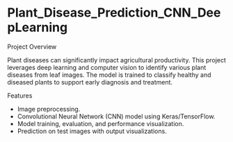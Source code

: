 # Plant_Disease_Prediction_CNN_DeepLearning

Project Overview

Plant diseases can significantly impact agricultural productivity. This project leverages deep learning and computer vision to identify various plant diseases from leaf images. The model is trained to classify healthy and diseased plants to support early diagnosis and treatment.

Features
- Image preprocessing.
- Convolutional Neural Network (CNN) model using Keras/TensorFlow.
- Model training, evaluation, and performance visualization.
- Prediction on test images with output visualizations.
